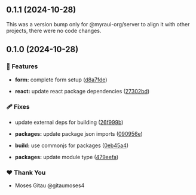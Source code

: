 ## 0.1.1 (2024-10-28)

This was a version bump only for @myraui-org/server to align it with other projects, there were no code changes.

## 0.1.0 (2024-10-28)


### 🚀 Features

- **form:** complete form setup ([d8a7fde](https://github.com/myraui-org/myraui/commit/d8a7fde))

- **react:** update react package dependencies ([27302bd](https://github.com/myraui-org/myraui/commit/27302bd))


### 🩹 Fixes

- update external deps for building ([26f999b](https://github.com/myraui-org/myraui/commit/26f999b))

- **packages:** update package json imports ([090956e](https://github.com/myraui-org/myraui/commit/090956e))

- **build:** use commonjs for packages ([0eb45a4](https://github.com/myraui-org/myraui/commit/0eb45a4))

- **packages:** update module type ([479eefa](https://github.com/myraui-org/myraui/commit/479eefa))


### ❤️  Thank You

- Moses Gitau @gitaumoses4
